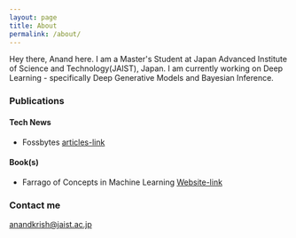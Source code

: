 ```yaml
---
layout: page
title: About
permalink: /about/
---
```

Hey there,
Anand here. I am a Master's Student at Japan Advanced Institute of Science and Technology(JAIST), Japan. I am currently working on Deep Learning - specifically Deep Generative Models and Bayesian Inference.

### Publications
#### Tech News
- Fossbytes [articles-link](https://fossbytes.com/author/krish-anand/)
#### Book(s)
- Farrago of Concepts in Machine Learning [Website-link](https://antixk.github.io/fcmlbook/)


### Contact me

[anandkrish@jaist.ac.jp](mailto:anandkrish@jaist.ac.jp)
